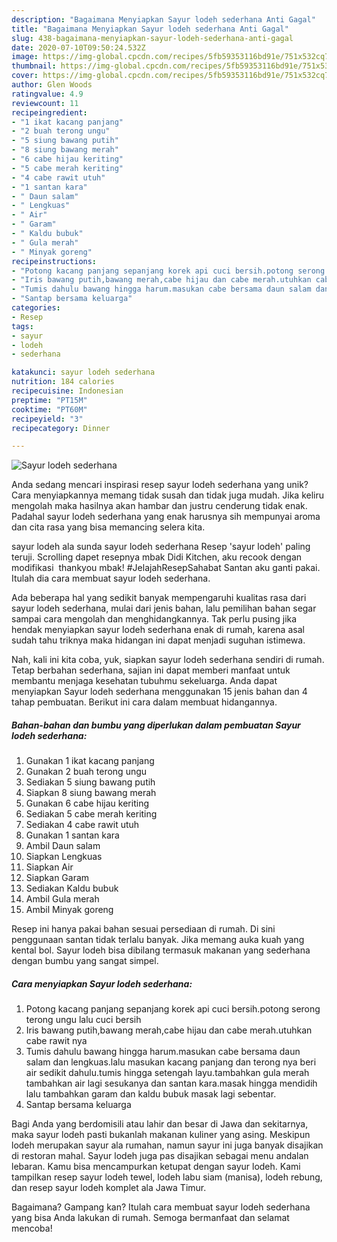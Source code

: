 ```yaml
---
description: "Bagaimana Menyiapkan Sayur lodeh sederhana Anti Gagal"
title: "Bagaimana Menyiapkan Sayur lodeh sederhana Anti Gagal"
slug: 438-bagaimana-menyiapkan-sayur-lodeh-sederhana-anti-gagal
date: 2020-07-10T09:50:24.532Z
image: https://img-global.cpcdn.com/recipes/5fb59353116bd91e/751x532cq70/sayur-lodeh-sederhana-foto-resep-utama.jpg
thumbnail: https://img-global.cpcdn.com/recipes/5fb59353116bd91e/751x532cq70/sayur-lodeh-sederhana-foto-resep-utama.jpg
cover: https://img-global.cpcdn.com/recipes/5fb59353116bd91e/751x532cq70/sayur-lodeh-sederhana-foto-resep-utama.jpg
author: Glen Woods
ratingvalue: 4.9
reviewcount: 11
recipeingredient:
- "1 ikat kacang panjang"
- "2 buah terong ungu"
- "5 siung bawang putih"
- "8 siung bawang merah"
- "6 cabe hijau keriting"
- "5 cabe merah keriting"
- "4 cabe rawit utuh"
- "1 santan kara"
- " Daun salam"
- " Lengkuas"
- " Air"
- " Garam"
- " Kaldu bubuk"
- " Gula merah"
- " Minyak goreng"
recipeinstructions:
- "Potong kacang panjang sepanjang korek api cuci bersih.potong serong terong ungu lalu cuci bersih"
- "Iris bawang putih,bawang merah,cabe hijau dan cabe merah.utuhkan cabe rawit nya"
- "Tumis dahulu bawang hingga harum.masukan cabe bersama daun salam dan lengkuas.lalu masukan kacang panjang dan terong nya beri air sedikit dahulu.tumis hingga setengah layu.tambahkan gula merah tambahkan air lagi sesukanya dan santan kara.masak hingga mendidih lalu tambahkan garam dan kaldu bubuk masak lagi sebentar."
- "Santap bersama keluarga"
categories:
- Resep
tags:
- sayur
- lodeh
- sederhana

katakunci: sayur lodeh sederhana 
nutrition: 184 calories
recipecuisine: Indonesian
preptime: "PT15M"
cooktime: "PT60M"
recipeyield: "3"
recipecategory: Dinner

---
```



![Sayur lodeh sederhana](https://img-global.cpcdn.com/recipes/5fb59353116bd91e/751x532cq70/sayur-lodeh-sederhana-foto-resep-utama.jpg)

Anda sedang mencari inspirasi resep sayur lodeh sederhana yang unik? Cara menyiapkannya memang tidak susah dan tidak juga mudah. Jika keliru mengolah maka hasilnya akan hambar dan justru cenderung tidak enak. Padahal sayur lodeh sederhana yang enak harusnya sih mempunyai aroma dan cita rasa yang bisa memancing selera kita.

sayur lodeh ala sunda sayur lodeh sederhana Resep &#39;sayur lodeh&#39; paling teruji. Scrolling dapet resepnya mbak Didi Kitchen, aku recook dengan modifikasi ️ thankyou mbak! #JelajahResepSahabat Santan aku ganti pakai. Itulah dia cara membuat sayur lodeh sederhana.

Ada beberapa hal yang sedikit banyak mempengaruhi kualitas rasa dari sayur lodeh sederhana, mulai dari jenis bahan, lalu pemilihan bahan segar sampai cara mengolah dan menghidangkannya. Tak perlu pusing jika hendak menyiapkan sayur lodeh sederhana enak di rumah, karena asal sudah tahu triknya maka hidangan ini dapat menjadi suguhan istimewa.


Nah, kali ini kita coba, yuk, siapkan sayur lodeh sederhana sendiri di rumah. Tetap berbahan sederhana, sajian ini dapat memberi manfaat untuk membantu menjaga kesehatan tubuhmu sekeluarga. Anda dapat menyiapkan Sayur lodeh sederhana menggunakan 15 jenis bahan dan 4 tahap pembuatan. Berikut ini cara dalam membuat hidangannya.

<!--inarticleads1-->

##### Bahan-bahan dan bumbu yang diperlukan dalam pembuatan Sayur lodeh sederhana:

1. Gunakan 1 ikat kacang panjang
1. Gunakan 2 buah terong ungu
1. Sediakan 5 siung bawang putih
1. Siapkan 8 siung bawang merah
1. Gunakan 6 cabe hijau keriting
1. Sediakan 5 cabe merah keriting
1. Sediakan 4 cabe rawit utuh
1. Gunakan 1 santan kara
1. Ambil  Daun salam
1. Siapkan  Lengkuas
1. Siapkan  Air
1. Siapkan  Garam
1. Sediakan  Kaldu bubuk
1. Ambil  Gula merah
1. Ambil  Minyak goreng


Resep ini hanya pakai bahan sesuai persediaan di rumah. Di sini penggunaan santan tidak terlalu banyak. Jika memang auka kuah yang kental bol. Sayur lodeh bisa dibilang termasuk makanan yang sederhana dengan bumbu yang sangat simpel. 

<!--inarticleads2-->

##### Cara menyiapkan Sayur lodeh sederhana:

1. Potong kacang panjang sepanjang korek api cuci bersih.potong serong terong ungu lalu cuci bersih
1. Iris bawang putih,bawang merah,cabe hijau dan cabe merah.utuhkan cabe rawit nya
1. Tumis dahulu bawang hingga harum.masukan cabe bersama daun salam dan lengkuas.lalu masukan kacang panjang dan terong nya beri air sedikit dahulu.tumis hingga setengah layu.tambahkan gula merah tambahkan air lagi sesukanya dan santan kara.masak hingga mendidih lalu tambahkan garam dan kaldu bubuk masak lagi sebentar.
1. Santap bersama keluarga


Bagi Anda yang berdomisili atau lahir dan besar di Jawa dan sekitarnya, maka sayur lodeh pasti bukanlah makanan kuliner yang asing. Meskipun lodeh merupakan sayur ala rumahan, namun sayur ini juga banyak disajikan di restoran mahal. Sayur lodeh juga pas disajikan sebagai menu andalan lebaran. Kamu bisa mencampurkan ketupat dengan sayur lodeh. Kami tampilkan resep sayur lodeh tewel, lodeh labu siam (manisa), lodeh rebung, dan resep sayur lodeh komplet ala Jawa Timur. 

Bagaimana? Gampang kan? Itulah cara membuat sayur lodeh sederhana yang bisa Anda lakukan di rumah. Semoga bermanfaat dan selamat mencoba!

